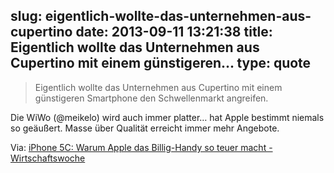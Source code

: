 slug: eigentlich-wollte-das-unternehmen-aus-cupertino
date: 2013-09-11 13:21:38
title: Eigentlich wollte das Unternehmen aus Cupertino mit einem günstigeren...
type: quote
---

> Eigentlich wollte das Unternehmen aus Cupertino mit einem günstigeren Smartphone den Schwellenmarkt angreifen.

Die WiWo (@meikelo) wird auch immer platter… hat Apple bestimmt niemals so geäußert. Masse über Qualität erreicht immer mehr Angebote.

 Via: [iPhone 5C: Warum Apple das Billig-Handy so teuer macht - Wirtschaftswoche](http://www.wiwo.de/technologie/gadgets/iphone-5c-warum-apple-das-billig-handy-so-teuer-macht/8773216.html)
